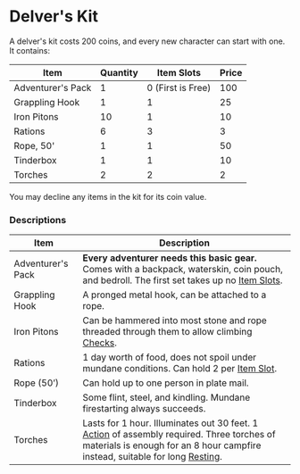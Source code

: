 # Delver's Kit

A delver's kit costs 200 coins, and every new character can start with one. It contains:

| Item              | Quantity | Item Slots        | Price |
| ----------------- | -------- | ----------------- | ----- |
| Adventurer's Pack | 1        | 0 (First is Free) | 100   |
| Grappling Hook    | 1        | 1                 | 25    |
| Iron Pitons       | 10       | 1                 | 10    |
| Rations           | 6        | 3                 | 3     |
| Rope, 50'         | 1        | 1                 | 50    |
| Tinderbox         | 1        | 1                 | 10    |
| Torches           | 2        | 2                 | 2     |
You may decline any items in the kit for its coin value.
### Descriptions

| Item              | Description                                                                                                                                                                                                                                          |
| ----------------- | ---------------------------------------------------------------------------------------------------------------------------------------------------------------------------------------------------------------------------------------------------- |
| Adventurer's Pack | **Every adventurer needs this basic gear.** Comes with a backpack, waterskin, coin pouch, and bedroll. The first set takes up no [Item Slots](../../Player%20Characters/Derived%20Statistics/Item%20Slots.md).                                       |
| Grappling Hook    | A pronged metal hook, can be attached to a rope.                                                                                                                                                                                                     |
| Iron Pitons       | Can be hammered into most stone and rope threaded through them to allow climbing [Checks](../../Game%20Procedures/Check.md).                                                                                                                         |
| Rations           | 1 day worth of food, does not spoil under mundane conditions. Can hold 2 per [Item Slot](../../Player%20Characters/Derived%20Statistics/Item%20Slots.md).                                                                                            |
| Rope (50’)        | Can hold up to one person in plate mail.                                                                                                                                                                                                             |
| Tinderbox         | Some flint, steel, and kindling. Mundane firestarting always succeeds.                                                                                                                                                                               |
| Torches           | Lasts for 1 hour. Illuminates out 30 feet. 1 [Action](../../Game%20Procedures/Action.md) of assembly required. Three torches of materials is enough for an 8 hour campfire instead, suitable for long [Resting](../../Game%20Procedures/Resting.md). |
